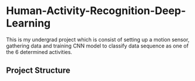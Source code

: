 # Human-Activity-Recognition-Deep-Learning
This is my undergrad project which is consist of setting up a motion sensor, gathering data and training CNN model to classify data sequence as one of the 6 determined activities.

## Project Structure
